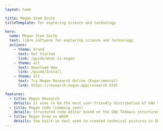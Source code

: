 ```yaml
---
layout: home

title: Mogan Stem Suite
titleTemplate: for exploring science and technology

hero:
  name: Mogan Stem Suite
  text: libre software for exploring science and technology
  actions:
    - theme: brand
      text: Get Started
      link: /guide/what-is-mogan
    - theme: alt
      text: Download Now
      link: /guide/Install
    - theme: alt
      text: Try Mogan Research Online (Experimental)
      link: https://research.mogan.app/research.html

features:
  - title: Mogan Research
    details: it aims to be the most user-friendly distribution of GNU TeXmacs, mainly for writing books, papers and scientific notes
  - title: Mogan Code (comming soon)
    details: Structured code editor based on the GNU TeXmacs structured editing kernel
  - title: Mogan Draw on WASM
    details: the built-in tool used to created technical pictures in GNU TeXmacs is now available as a standalone app online
---
```

